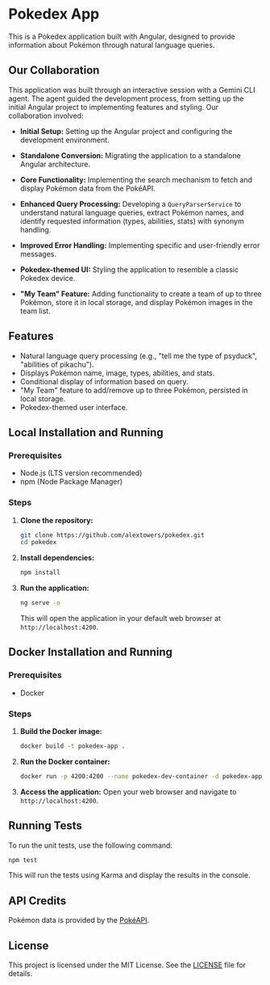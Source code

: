 # Pokedex App

This is a Pokedex application built with Angular, designed to provide information about Pokémon through natural language queries.

## Our Collaboration

This application was built through an interactive session with a Gemini CLI agent. The agent guided the development process, from setting up the initial Angular project to implementing features and styling. Our collaboration involved:

*   **Initial Setup:** Setting up the Angular project and configuring the development environment.
*   **Standalone Conversion:** Migrating the application to a standalone Angular architecture.
*   **Core Functionality:** Implementing the search mechanism to fetch and display Pokémon data from the PokéAPI.

*   **Enhanced Query Processing:** Developing a `QueryParserService` to understand natural language queries, extract Pokémon names, and identify requested information (types, abilities, stats) with synonym handling.
*   **Improved Error Handling:** Implementing specific and user-friendly error messages.
*   **Pokedex-themed UI:** Styling the application to resemble a classic Pokedex device.
*   **"My Team" Feature:** Adding functionality to create a team of up to three Pokémon, store it in local storage, and display Pokémon images in the team list.

## Features

*   Natural language query processing (e.g., "tell me the type of psyduck", "abilities of pikachu").
*   Displays Pokémon name, image, types, abilities, and stats.
*   Conditional display of information based on query.
*   "My Team" feature to add/remove up to three Pokémon, persisted in local storage.
*   Pokedex-themed user interface.

## Local Installation and Running

### Prerequisites

*   Node.js (LTS version recommended)
*   npm (Node Package Manager)

### Steps

1.  **Clone the repository:**
    ```bash
    git clone https://github.com/alextowers/pokedex.git
    cd pokedex
    ```
2.  **Install dependencies:**
    ```bash
    npm install
    ```
3.  **Run the application:**
    ```bash
    ng serve -o
    ```
    This will open the application in your default web browser at `http://localhost:4200`.

## Docker Installation and Running

### Prerequisites

*   Docker

### Steps

1.  **Build the Docker image:**
    ```bash
    docker build -t pokedex-app .
    ```
2.  **Run the Docker container:**
    ```bash
    docker run -p 4200:4200 --name pokedex-dev-container -d pokedex-app
    ```
3.  **Access the application:**
    Open your web browser and navigate to `http://localhost:4200`.

## Running Tests

To run the unit tests, use the following command:

```bash
npm test
```

This will run the tests using Karma and display the results in the console.

## API Credits

Pokémon data is provided by the [PokéAPI](https://pokeapi.co/).

## License

This project is licensed under the MIT License. See the [LICENSE](LICENSE) file for details.